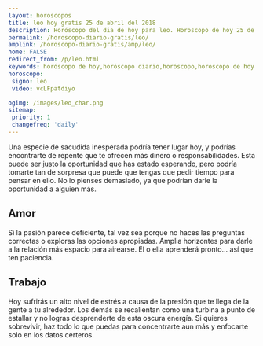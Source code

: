 ```yaml
---
layout: horoscopos
title: leo hoy gratis 25 de abril del 2018 
description: Horóscopo del dia de hoy para leo. Horoscopo de hoy 25 de abril del 2018. Las predicciones de amor, trabajo, vida personal gratis.
permalink: /horoscopo-diario-gratis/leo/
amplink: /horoscopo-diario-gratis/amp/leo/
home: FALSE
redirect_from: /p/leo.html
keywords: horóscopo de hoy,horóscopo diario,horóscopo,horoscopo de hoy leo,horoscopos diarios gratis del dia de hoy,horóscopo diario gratis,horoscopo de leo hoy ,horóscopo esperanza gracia,horoscopo leo hoy,horoscop,horóscopos gratis,Tarot,Astrologia,Zodíaco,horoscopo gratis,Horóscopo gratis,horoscopo,horoscopo de hoy,Aries,Tauro,Géminis,Geminis,Cáncer,Cancer,Leo,Virgo,Libra,Escorpio,Sagitario,Capricornio,Acuario,Piscis,2018,2019
horoscopo:
 signo: leo
 video: vcLFpatdiyo

ogimg: /images/leo_char.png
sitemap:
 priority: 1
 changefreq: 'daily'
---
```



Una especie de sacudida inesperada podría tener lugar hoy, y podrías encontrarte de repente que te ofrecen más dinero o responsabilidades. Esta puede ser justo la oportunidad que has estado esperando, pero podría tomarte tan de sorpresa que puede que tengas que pedir tiempo para pensar en ello. No lo pienses demasiado, ya que podrían darle la oportunidad a alguien más.

## Amor

Si la pasión parece deficiente, tal vez sea porque no haces las preguntas correctas o exploras las opciones apropiadas. Amplia horizontes para darle a la relación más espacio para airearse. Él o ella aprenderá pronto... así que ten paciencia.

## Trabajo

Hoy sufrirás un alto nivel de estrés a causa de la presión que te llega de la gente a tu alrededor. Los demás se recalientan como una turbina a punto de estallar y no logras desprenderte de esta oscura energía. Si quieres sobrevivir, haz todo lo que puedas para concentrarte aun más y enfocarte solo en los datos certeros.